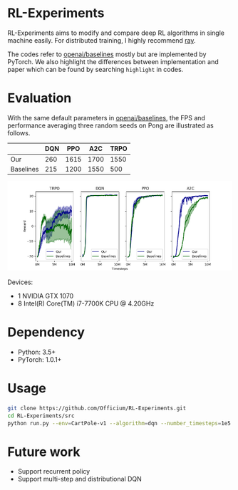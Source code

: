 # RL-Experiments

RL-Experiments aims to modify and compare deep RL algorithms in single machine easily. 
For distributed training, I highly recommend [ray](https://github.com/ray-project/ray).

The codes refer to [openai/baselines](https://github.com/openai/baselines) mostly but 
are implemented by PyTorch. We also highlight the differences between implementation and paper 
which can be found by searching `highlight` in codes.


# Evaluation

With the same default parameters in [openai/baselines](https://github.com/openai/baselines), 
the FPS and performance averaging three random seeds on Pong are illustrated as follows.  

|  | DQN | PPO | A2C | TRPO|
|---|---|---|---|----|
| Our | 260 | 1615 | 1700 | 1550 |
| Baselines | 215 | 1200 | 1550 | 500 |

![PongNoFrameskip-v4](imgs/PongNoFrameskip-v4.png)    

Devices:
* 1 NVIDIA GTX 1070 
* 8 Intel(R) Core(TM) i7-7700K CPU @ 4.20GHz

# Dependency

* Python: 3.5+
* PyTorch: 1.0.1+


# Usage

```bash
git clone https://github.com/Officium/RL-Experiments.git
cd RL-Experiments/src
python run.py --env=CartPole-v1 --algorithm=dqn --number_timesteps=1e5
```


# Future work
* Support recurrent policy
* Support multi-step and distributional DQN
